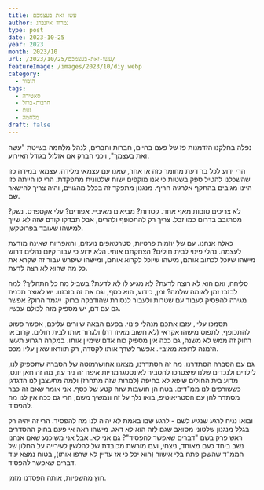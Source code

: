 ```yaml
---
title: עשו זאת בעצמכם
author: נמרוד איזנברג
type: post
date: 2023-10-25
year: 2023
month: 2023/10
url: /2023/10/25/עשו-זאת-בעצמכם/
featureImage: /images/2023/10/diy.webp
category:
  - הומור
tags:
  - סאטירה
  - חרבות-ברזל
  - זעם
  - מלחמה
draft: false
---
```

נפלה בחלקנו הזדמנות פז של פעם בחיים, חברות וחברים, לנהל מלחמה בשיטת "עשה זאת בעצמך", ויכני הברק אם אזלזל בגודל האירוע.

הרי ידוע לכל בר דעת מחומר כזה או אחר, שאנו עם עצמאי מלידה. עצמאי במידה כזו שהשכלנו להטיל ספק בשטות כי אנו מוקפים ישות שלטונית מתפקדת. הרי לו הייתה כזו היינו מגיבים בהתקף אלרגיה חריף. מנגנון מתפקד זה בכלל מהגויים, והיה צריך להישאר שם.

לא צריכים טובות מאף אחד. קסדות? מביאים מאיביי. אפודים? עלי אקספרס. נשק? מסתובב בדרום כמו זבל. צריך רק להתכופף ולהרים, אבל תבדקו קודם שזה לא שייך למישהו שעובד בפרוטקשן.

כאלה אנחנו. עם של יוזמות פרטיות, סטרטאפים נועזים, וחאפריות שאינה מודעת לעצמה. נהלי פינוי לבית חולים? הצחקתם אותי. הלא ידוע כי עבור קיום נהלים דרוש מישהו שיוכל לכתוב אותם, מישהו שיוכל לקרוא אותם, ומישהו שיפרש עבור זה שקרא את כל מה שהוא לא רצה לדעת.

סליחה, ואם הוא לא רוצה לדעת? לא מגיע לו לא לדעת? בשביל מה כל התהליך? למה לבזבז זמן לאומה שלמה? זמן, כידוע, הוא כסף, וגם את זה בזבזנו. יש לאוצר תכנית מגירה להפסיק לעבוד עם שטרות ולעבור לנסורת שהודבקה ברוק. ייגמר הרוק? אפשר גם עם דם, יש מספיק מזה לכולם עכשיו.

תסמכו עליי, עזבו אתכם מנהלי פינוי. בפעם הבאה שיורים עליכם, אפשר פשוט להתכופף, לתפוס מישהו אקראי (לא חשוב מאיזו דת) ולגרור אותו לבית חולים. קרוב או רחוק זה ממש לא משנה, גם ככה אין מספיק כוח אדם שימיין אותו. במקרה הגרוע תעשו הזמנה לרופא מאיביי. אפשר לשדך אותו לקסדה, רק תוודאו שאין עליו מכס.

גם עם הסברה הסתדרנו. מה זה הסתדרנו, מצאנו אחושרמוטה של הסברה שתספיק לנו, לילדים ולנכדים שלנו שיצטרכו להסביר לאינסטגרמריות איפה זה ניר עוז, מה זה חאן יונס, מדוע בית החולים שיפא לא בחיפה (למרות שזה מתחרז) ולמה מתעצבן לנו הדגדגן כששורפים לנו ממ"דים. בטח הן חושבות שזה קטע של כסף. אני אומר שאם זה כבר מסתדר להן עם הסטריאוטיפ, בואו נלך על זה ונמשיך משם, הרי גם ככה אין לנו מה להפסיד.

ובואו נניח לרגע שנגיע לשם - לרגע שבו באמת לא יהיה לנו מה להפסיד. הרי זה יהיה רק בגלל מנגנון שלטוני מסואב שגם לזה הוא לא דאג. מישהו ראה אי פעם בחוק ההסדרים ראש פרק בשם "דברים שאפשר להפסיד"? גם אני לא. אבל אני משוכנע שאם אנחנו נשב ביחד כעם מאוחד, ניצחי, ועם מורשת מכובדת של להלשין לעירייה על החלון של הממ"ד שהשכן פתח בלי אישור (הוא יכל כי אז עדיין לא שרפו אותו), בטוח נמצא עוד דברים שאפשר להפסיד.

חוץ מהשפיות, אותה הפסדנו מזמן.